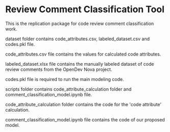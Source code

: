# Review Comment Classification Tool
This is the replication package for code review comment classification work.

dataset folder contains code_attributes.csv, labeled_dataset.csv and codes.pkl file. 

code_attributes.csv file contains the values for calculated code attributes. 

labeled_dataset.xlsx file contains the manually labeled dataset of code review comments from the OpenDev Nova project.

codes.pkl file is required to run the main modeling code.



scripts folder contains code_attribute_calculation folder and comment_classification_model.ipynb file.

code_attribute_calculation folder contains the code for the 'code attribute' calculation.

comment_classification_model.ipynb file contains the code of our proposed model.
